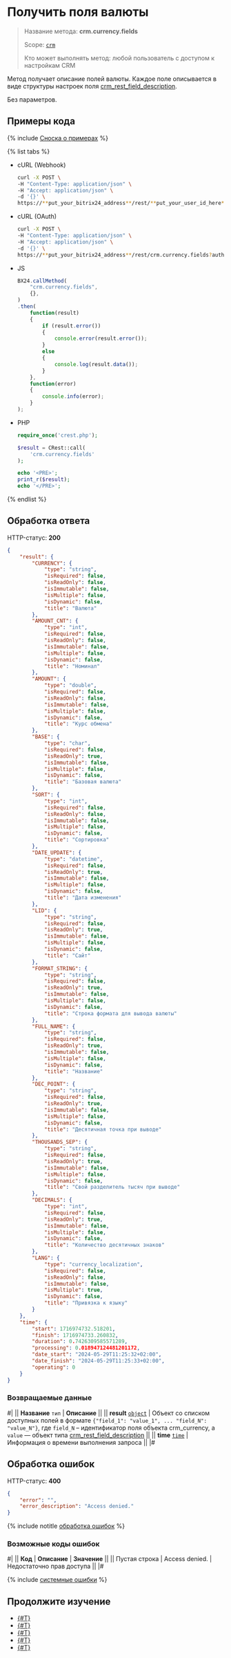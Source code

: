 # Получить поля валюты

> Название метода: **crm.currency.fields**
>
> Scope: [`crm`](../../scopes/permissions.md)
>
> Кто может выполнять метод: любой пользователь с доступом к настройкам CRM

Метод получает описание полей валюты. Каждое поле описывается в виде структуры настроек поля [crm_rest_field_description](../data-types.md#crm_rest_field_description).

Без параметров.

## Примеры кода

{% include [Сноска о примерах](../../../_includes/examples.md) %}

{% list tabs %}

- cURL (Webhook)

    ```bash
    curl -X POST \
    -H "Content-Type: application/json" \
    -H "Accept: application/json" \
    -d '{}' \
    https://**put_your_bitrix24_address**/rest/**put_your_user_id_here**/**put_your_webhook_here**/crm.currency.fields
    ```

- cURL (OAuth)

    ```bash
    curl -X POST \
    -H "Content-Type: application/json" \
    -H "Accept: application/json" \
    -d '{}' \
    https://**put_your_bitrix24_address**/rest/crm.currency.fields?auth=**put_access_token_here**
    ```

- JS

    ```js
    BX24.callMethod(
        "crm.currency.fields",
        {},
    )
    .then(
        function(result)
        {
            if (result.error())
            {
                console.error(result.error());
            }
            else
            {
                console.log(result.data());
            }
        },
        function(error)
        {
            console.info(error);
        }
    );
    ```

- PHP

    ```php
    require_once('crest.php');

    $result = CRest::call(
        'crm.currency.fields'
    );

    echo '<PRE>';
    print_r($result);
    echo '</PRE>';
    ```

{% endlist %}

## Обработка ответа

HTTP-статус: **200**

```json
{
    "result": {
        "CURRENCY": {
            "type": "string",
            "isRequired": false,
            "isReadOnly": false,
            "isImmutable": false,
            "isMultiple": false,
            "isDynamic": false,
            "title": "Валюта"
        },
        "AMOUNT_CNT": {
            "type": "int",
            "isRequired": false,
            "isReadOnly": false,
            "isImmutable": false,
            "isMultiple": false,
            "isDynamic": false,
            "title": "Номинал"
        },
        "AMOUNT": {
            "type": "double",
            "isRequired": false,
            "isReadOnly": false,
            "isImmutable": false,
            "isMultiple": false,
            "isDynamic": false,
            "title": "Курс обмена"
        },
        "BASE": {
            "type": "char",
            "isRequired": false,
            "isReadOnly": true,
            "isImmutable": false,
            "isMultiple": false,
            "isDynamic": false,
            "title": "Базовая валюта"
        },
        "SORT": {
            "type": "int",
            "isRequired": false,
            "isReadOnly": false,
            "isImmutable": false,
            "isMultiple": false,
            "isDynamic": false,
            "title": "Сортировка"
        },
        "DATE_UPDATE": {
            "type": "datetime",
            "isRequired": false,
            "isReadOnly": true,
            "isImmutable": false,
            "isMultiple": false,
            "isDynamic": false,
            "title": "Дата изменения"
        },
        "LID": {
            "type": "string",
            "isRequired": false,
            "isReadOnly": true,
            "isImmutable": false,
            "isMultiple": false,
            "isDynamic": false,
            "title": "Сайт"
        },
        "FORMAT_STRING": {
            "type": "string",
            "isRequired": false,
            "isReadOnly": true,
            "isImmutable": false,
            "isMultiple": false,
            "isDynamic": false,
            "title": "Строка формата для вывода валюты"
        },
        "FULL_NAME": {
            "type": "string",
            "isRequired": false,
            "isReadOnly": true,
            "isImmutable": false,
            "isMultiple": false,
            "isDynamic": false,
            "title": "Название"
        },
        "DEC_POINT": {
            "type": "string",
            "isRequired": false,
            "isReadOnly": true,
            "isImmutable": false,
            "isMultiple": false,
            "isDynamic": false,
            "title": "Десятичная точка при выводе"
        },
        "THOUSANDS_SEP": {
            "type": "string",
            "isRequired": false,
            "isReadOnly": true,
            "isImmutable": false,
            "isMultiple": false,
            "isDynamic": false,
            "title": "Свой разделитель тысяч при выводе"
        },
        "DECIMALS": {
            "type": "int",
            "isRequired": false,
            "isReadOnly": true,
            "isImmutable": false,
            "isMultiple": false,
            "isDynamic": false,
            "title": "Количество десятичных знаков"
        },
        "LANG": {
            "type": "currency_localization",
            "isRequired": false,
            "isReadOnly": false,
            "isImmutable": false,
            "isMultiple": true,
            "isDynamic": false,
            "title": "Привязка к языку"
        }
    },
    "time": {
        "start": 1716974732.518201,
        "finish": 1716974733.260832,
        "duration": 0.7426309585571289,
        "processing": 0.018947124481201172,
        "date_start": "2024-05-29T11:25:32+02:00",
        "date_finish": "2024-05-29T11:25:33+02:00",
        "operating": 0
    }
}
```

### Возвращаемые данные

#|
|| **Название**
`тип` | **Описание** ||
|| **result**
[`object`](../../data-types.md) | Объект со списком доступных полей в формате `{"field_1": "value_1", ... "field_N": "value_N"}`, где `field_N` – идентификатор поля объекта crm_currency, а `value` — объект типа [crm_rest_field_description](../data-types.md#crm_rest_field_description) ||
|| **time**
[`time`](../../data-types.md) | Информация о времени выполнения запроса ||
|#

## Обработка ошибок

HTTP-статус: **400**

```json
{
    "error": "",
    "error_description": "Access denied."
}
```

{% include notitle [обработка ошибок](../../../_includes/error-info.md) %}

### Возможные коды ошибок

#|
|| **Код** | **Описание** | **Значение** ||
|| Пустая строка | Access denied. | Недостаточно прав доступа ||
|#

{% include [системные ошибки](../../../_includes/system-errors.md) %}

## Продолжите изучение 

- [{#T}](./crm-currency-add.md)
- [{#T}](./crm-currency-update.md)
- [{#T}](./crm-currency-get.md)
- [{#T}](./crm-currency-list.md)
- [{#T}](./crm-currency-delete.md)